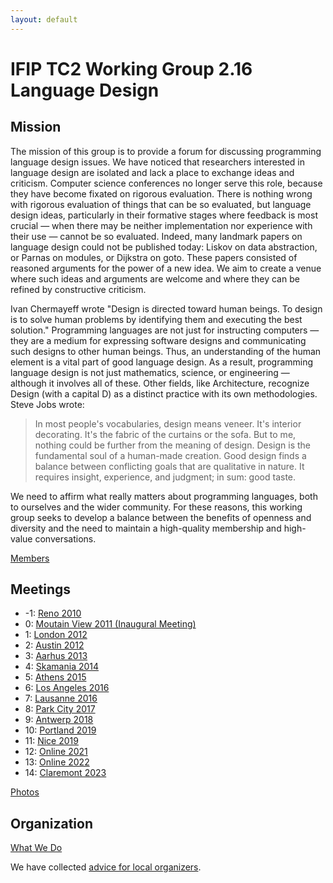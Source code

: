 ```yaml
---
layout: default
---
```


# IFIP TC2 Working Group 2.16 Language Design

## Mission

The mission of this group is to provide a forum for discussing programming language design issues. We have noticed that researchers interested in language design are isolated and lack a place to exchange ideas and criticism. Computer science conferences no longer serve this role, because they have become fixated on rigorous evaluation. There is nothing wrong with rigorous evaluation of things that can be so evaluated, but language design ideas, particularly in their formative stages where feedback is most crucial — when there may be neither implementation nor experience with their use — cannot be so evaluated. Indeed, many landmark papers on language design could not be published today: Liskov on data abstraction, or Parnas on modules, or Dijkstra on goto. These papers consisted of reasoned arguments for the power of a new idea. We aim to create a venue where such ideas and arguments are welcome and where they can be refined by constructive criticism.

Ivan Chermayeff wrote "Design is directed toward human beings. To design is to solve human problems by identifying them and executing the best solution." Programming languages are not just for instructing computers — they are a medium for expressing software designs and communicating such designs to other human beings. Thus, an understanding of the human element is a vital part of good language design. As a result, programming language design is not just mathematics, science, or engineering — although it involves all of these. Other fields, like Architecture, recognize Design (with a capital D) as a distinct practice with its own methodologies. Steve Jobs wrote:

> In most people's vocabularies, design means veneer. It's interior decorating. It's the fabric of the curtains or the sofa. But to me, nothing could be further from the meaning of design. 
> Design is the fundamental soul of a human-made creation.
> Good design finds a balance between conflicting goals that are qualitative in nature. 
> It requires insight, experience, and judgment; in sum: good taste. 

We need to affirm what really matters about programming languages, both to ourselves and the wider community. For these reasons, this working group seeks to develop a balance between the benefits of openness and diversity and the need to maintain a high-quality membership and high-value conversations. 

[Members](members.md)

## Meetings

- -1: [Reno 2010](meetings/Reno2010.md)
- 0: [Moutain View 2011 (Inaugural Meeting)](meetings/MountainView2011.md)
- 1: [London 2012](meetings/London2012.md)
- 2: [Austin 2012](meetings/Austin2012.md)
- 3: [Aarhus 2013](meetings/Aarhus2013.md)
- 4: [Skamania 2014](meetings/Skamania2014.md)
- 5: [Athens 2015](meetings/Athens2015.md)
- 6: [Los Angeles 2016](meetings/LosAngeles2016.md)
- 7: [Lausanne 2016](meetings/Lausanne2016.md)
- 8: [Park City 2017](meetings/ParkCity2017.md)
- 9: [Antwerp 2018](meetings/Antwerp2018.md)
- 10: [Portland 2019](meetings/Portland2019.md)
- 11: [Nice 2019](meetings/Nice2019.md)
- 12: [Online 2021](meetings/Online2021.md)
- 13: [Online 2022](meetings/Online2022.md)
- 14: [Claremont 2023](meetings/Claremont2023.md)

[Photos](http://www.flickr.com/groups/wgld/)

## Organization

[What We Do](whatwedo.md)

We have collected [advice for local organizers](local.md).

